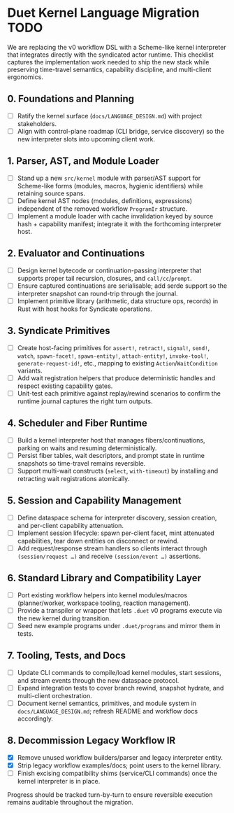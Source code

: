 # Duet Kernel Language Migration TODO

We are replacing the v0 workflow DSL with a Scheme-like kernel interpreter that
integrates directly with the syndicated actor runtime. This checklist captures
the implementation work needed to ship the new stack while preserving time-travel
semantics, capability discipline, and multi-client ergonomics.

## 0. Foundations and Planning
- [ ] Ratify the kernel surface (`docs/LANGUAGE_DESIGN.md`) with project stakeholders.
- [ ] Align with control-plane roadmap (CLI bridge, service discovery) so the new
      interpreter slots into upcoming client work.

## 1. Parser, AST, and Module Loader
- [ ] Stand up a new `src/kernel` module with parser/AST support for Scheme-like
      forms (modules, macros, hygienic identifiers) while retaining source spans.
- [ ] Define kernel AST nodes (modules, definitions, expressions) independent of
      the removed workflow `ProgramIr` structure.
- [ ] Implement a module loader with cache invalidation keyed by source hash +
      capability manifest; integrate it with the forthcoming interpreter host.

## 2. Evaluator and Continuations
- [ ] Design kernel bytecode or continuation-passing interpreter that supports
      proper tail recursion, closures, and `call/cc`/`prompt`.
- [ ] Ensure captured continuations are serialisable; add serde support so the
      interpreter snapshot can round-trip through the journal.
- [ ] Implement primitive library (arithmetic, data structure ops, records) in Rust
      with host hooks for Syndicate operations.

## 3. Syndicate Primitives
- [ ] Create host-facing primitives for `assert!`, `retract!`, `signal!`,
      `send!`, `watch`, `spawn-facet!`, `spawn-entity!`, `attach-entity!`,
      `invoke-tool!`, `generate-request-id!`, etc., mapping to existing
      `Action`/`WaitCondition` variants.
- [ ] Add wait registration helpers that produce deterministic handles and
      respect existing capability gates.
- [ ] Unit-test each primitive against replay/rewind scenarios to confirm the
      runtime journal captures the right turn outputs.

## 4. Scheduler and Fiber Runtime
- [ ] Build a kernel interpreter host that manages fibers/continuations, parking
      on waits and resuming deterministically.
- [ ] Persist fiber tables, wait descriptors, and prompt state in runtime
      snapshots so time-travel remains reversible.
- [ ] Support multi-wait constructs (`select`, `with-timeout`) by installing and
      retracting wait registrations atomically.

## 5. Session and Capability Management
- [ ] Define dataspace schema for interpreter discovery, session creation, and
      per-client capability attenuation.
- [ ] Implement session lifecycle: spawn per-client facet, mint attenuated
      capabilities, tear down entities on disconnect or rewind.
- [ ] Add request/response stream handlers so clients interact through
      `(session/request …)` and receive `(session/event …)` assertions.

## 6. Standard Library and Compatibility Layer
- [ ] Port existing workflow helpers into kernel modules/macros (planner/worker,
      workspace tooling, reaction management).
- [ ] Provide a transpiler or wrapper that lets `.duet` v0 programs execute via
      the new kernel during transition.
- [ ] Seed new example programs under `.duet/programs` and mirror them in tests.

## 7. Tooling, Tests, and Docs
- [ ] Update CLI commands to compile/load kernel modules, start sessions, and
      stream events through the new dataspace protocol.
- [ ] Expand integration tests to cover branch rewind, snapshot hydrate, and
      multi-client orchestration.
- [ ] Document kernel semantics, primitives, and module system in
      `docs/LANGUAGE_DESIGN.md`; refresh README and workflow docs accordingly.

## 8. Decommission Legacy Workflow IR
- [x] Remove unused workflow builders/parser and legacy interpreter entity.
- [x] Strip legacy workflow examples/docs; point users to the kernel library.
- [ ] Finish excising compatibility shims (service/CLI commands) once the kernel
      interpreter is in place.

Progress should be tracked turn-by-turn to ensure reversible execution remains
auditable throughout the migration.
